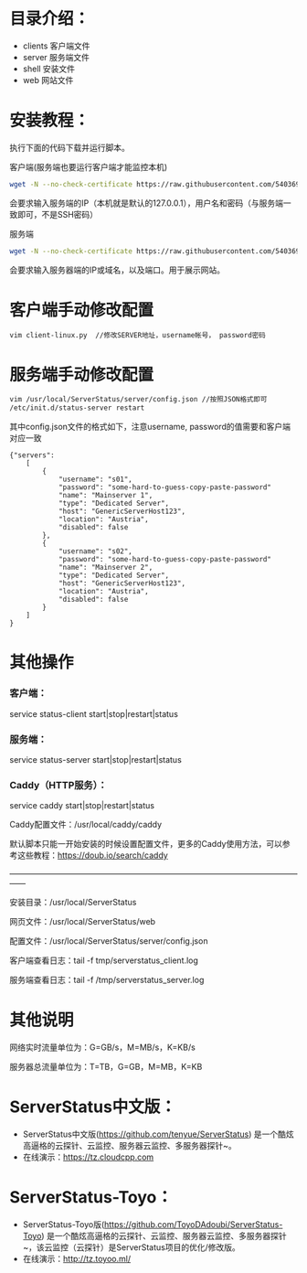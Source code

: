 # 目录介绍：

* clients  客户端文件
* server   服务端文件
* shell    安装文件
* web      网站文件  

# 安装教程：     

执行下面的代码下载并运行脚本。

客户端(服务端也要运行客户端才能监控本机)
``` bash
wget -N --no-check-certificate https://raw.githubusercontent.com/540369718/ServerStatus-Toyo/master/shell/status_client.sh && chmod +x status_client.sh && bash status_client.sh
```
会要求输入服务端的IP（本机就是默认的127.0.0.1），用户名和密码（与服务端一致即可，不是SSH密码）

服务端
``` bash
wget -N --no-check-certificate https://raw.githubusercontent.com/540369718/ServerStatus-Toyo/master/shell/status_server.sh && chmod +x status_server.sh && bash status_server.sh
```
会要求输入服务器端的IP或域名，以及端口。用于展示网站。

# 客户端手动修改配置
``` bash
vim client-linux.py  //修改SERVER地址，username帐号， password密码
```

# 服务端手动修改配置
``` bash
vim /usr/local/ServerStatus/server/config.json //按照JSON格式即可
/etc/init.d/status-server restart
```     
其中config.json文件的格式如下，注意username, password的值需要和客户端对应一致                 
```
{"servers":
	[
		{
			"username": "s01",
			"password": "some-hard-to-guess-copy-paste-password"
			"name": "Mainserver 1",
			"type": "Dedicated Server",
			"host": "GenericServerHost123",
			"location": "Austria",
			"disabled": false
		},
		{
			"username": "s02",
			"password": "some-hard-to-guess-copy-paste-password"
			"name": "Mainserver 2",
			"type": "Dedicated Server",
			"host": "GenericServerHost123",
			"location": "Austria",
			"disabled": false			
		}
	]
}       
```


# 其他操作

### 客户端：

service status-client start|stop|restart|status

### 服务端：

service status-server start|stop|restart|status


### Caddy（HTTP服务）：

service caddy start|stop|restart|status

Caddy配置文件：/usr/local/caddy/caddy

默认脚本只能一开始安装的时候设置配置文件，更多的Caddy使用方法，可以参考这些教程：https://doub.io/search/caddy

——————————————————————————————————————

安装目录：/usr/local/ServerStatus

网页文件：/usr/local/ServerStatus/web

配置文件：/usr/local/ServerStatus/server/config.json

客户端查看日志：tail -f tmp/serverstatus_client.log

服务端查看日志：tail -f /tmp/serverstatus_server.log

# 其他说明

网络实时流量单位为：G=GB/s，M=MB/s，K=KB/s

服务器总流量单位为：T=TB，G=GB，M=MB，K=KB


# ServerStatus中文版：   

* ServerStatus中文版(https://github.com/tenyue/ServerStatus) 是一个酷炫高逼格的云探针、云监控、服务器云监控、多服务器探针~。
* 在线演示：https://tz.cloudcpp.com 
# ServerStatus-Toyo： 
* ServerStatus-Toyo版(https://github.com/ToyoDAdoubi/ServerStatus-Toyo) 是一个酷炫高逼格的云探针、云监控、服务器云监控、多服务器探针~，该云监控（云探针）是ServerStatus项目的优化/修改版。
* 在线演示：http://tz.toyoo.ml/
